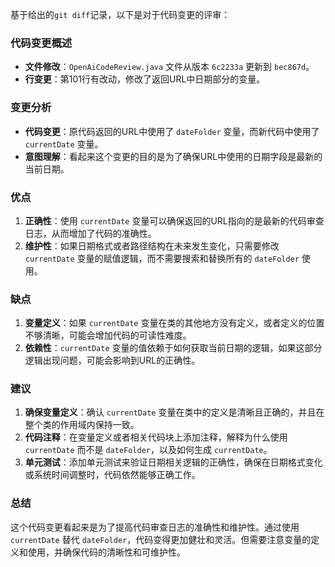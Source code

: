 基于给出的`git diff`记录，以下是对于代码变更的评审：

### 代码变更概述
- **文件修改**：`OpenAiCodeReview.java` 文件从版本 `6c2233a` 更新到 `bec867d`。
- **行变更**：第101行有改动，修改了返回URL中日期部分的变量。

### 变更分析
- **代码变更**：原代码返回的URL中使用了 `dateFolder` 变量，而新代码中使用了 `currentDate` 变量。
- **意图理解**：看起来这个变更的目的是为了确保URL中使用的日期字段是最新的当前日期。

### 优点
1. **正确性**：使用 `currentDate` 变量可以确保返回的URL指向的是最新的代码审查日志，从而增加了代码的准确性。
2. **维护性**：如果日期格式或者路径结构在未来发生变化，只需要修改 `currentDate` 变量的赋值逻辑，而不需要搜索和替换所有的 `dateFolder` 使用。

### 缺点
1. **变量定义**：如果 `currentDate` 变量在类的其他地方没有定义，或者定义的位置不够清晰，可能会增加代码的可读性难度。
2. **依赖性**：`currentDate` 变量的值依赖于如何获取当前日期的逻辑，如果这部分逻辑出现问题，可能会影响到URL的正确性。

### 建议
1. **确保变量定义**：确认 `currentDate` 变量在类中的定义是清晰且正确的，并且在整个类的作用域内保持一致。
2. **代码注释**：在变量定义或者相关代码块上添加注释，解释为什么使用 `currentDate` 而不是 `dateFolder`，以及如何生成 `currentDate`。
3. **单元测试**：添加单元测试来验证日期相关逻辑的正确性，确保在日期格式变化或系统时间调整时，代码依然能够正确工作。

### 总结
这个代码变更看起来是为了提高代码审查日志的准确性和维护性。通过使用 `currentDate` 替代 `dateFolder`，代码变得更加健壮和灵活。但需要注意变量的定义和使用，并确保代码的清晰性和可维护性。
